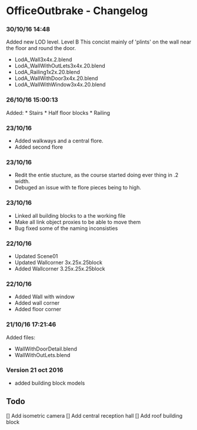# OfficeOutbrake - Changelog

### 30/10/16 14:48
Added new LOD level. Level B This concist mainly of 'plints' on the wall near
the floor and round the door.

* LodA_Wall3x4x.2.blend
* LodA_WallWithOutLets3x4x.20.blend
* LodA_Railing1x2x.20.blend
* LodA_WallWithDoor3x4x.20.blend
* LodA_WallWithWindow3x4x.20.blend



### 26/10/16 15:00:13 
Added:
	* Stairs
	* Half floor blocks
	* Railing


### 23/10/16
* Added walkways and a central flore.
* Added second flore

### 23/10/16
* Redit the entie stucture, as the course started doing ever thing in .2 width.
* Debuged an issue with te flore pieces being to high.
	

### 23/10/16
* Linked all building blocks to a the working file
* Make all link object proxies to be able to move them
* Bug fixed some of the naming inconsisties


### 22/10/16
* Updated Scene01
* Updated Wallcorner 3x.25x.25block
* Added Wallcorner 3.25x.25x.25block


### 22/10/16
* Added Wall with window
* Added wall corner
* Added floor corner


### 21/10/16 17:21:46 
Added files:
* WallWithDoorDetail.blend
* WallWithOutLets.blend


### Version 21 oct 2016
* added building block models


## Todo

[] Add isometric camera
[] Add central reception hall
[] Add roof building block
